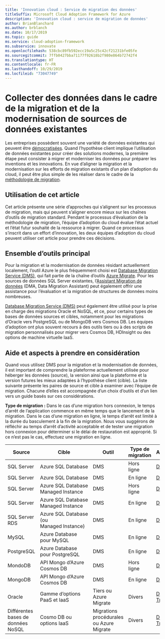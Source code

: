 ```yaml
---
title: 'Innovation cloud : Service de migration des données'
titleSuffix: Microsoft Cloud Adoption Framework for Azure
description: 'Innovation cloud : service de migration de données'
author: BrianBlanchard
ms.author: brblanch
ms.date: 10/17/2019
ms.topic: guide
ms.service: cloud-adoption-framework
ms.subservice: innovate
ms.openlocfilehash: 538cbc89fb592ecc19a5c25c42cf21231bfe05fe
ms.sourcegitcommit: 7ffb0427bba71177f92618b2f980e864b72742f4
ms.translationtype: HT
ms.contentlocale: fr-FR
ms.lasthandoff: 10/29/2019
ms.locfileid: "73047749"
---
```

# <a name="collect-data-through-the-migration-and-modernization-of-existing-data-sources"></a>Collecter des données dans le cadre de la migration et de la modernisation de sources de données existantes

Les entreprises possèdent souvent une variété de données existantes qui peuvent être [démocratisées](../considerations/data.md). Quand l’hypothèse client implique l’utilisation de données existantes pour créer des solutions modernes, la première étape peut consister à migrer et moderniser les données pour préparer les inventions et les innovations. En vue d’aligner la migration et la modernisation sur les efforts de migration existants d’un plan d’adoption du cloud, il peut être plus simple de les réaliser dans le cadre de la [méthodologie de migration](../../migrate/index.md).

## <a name="use-of-this-article"></a>Utilisation de cet article

Cet article présente une série d’approches qui s’alignent sur les processus de migration, mais qui peuvent s’aligner encore mieux sur les chaînes d’outils de migration standard. Pendant le processus d’évaluation de la méthodologie de migration, l’équipe d’adoption du cloud évalue l’état actuel et l’état futur souhaité de la ressource à migrer. Quand ce processus s’inscrit dans un effort d’innovation, les deux équipes d’adoption du cloud peuvent utiliser cet article pour prendre ces décisions.

## <a name="primary-toolset"></a>Ensemble d’outils principal

Pour la migration et la modernisation de données résidant actuellement localement, l’outil Azure le plus fréquemment choisi est [Database Migration Service (DMS)](https://docs.microsoft.com/azure/dms), qui fait partie de la chaîne d’outils [Azure Migrate](https://docs.microsoft.com/azure/migrate/migrate-services-overview). Pour les sources de données SQL Server existantes, l’[Assistant Migration de données](https://docs.microsoft.com/sql/dma/dma-overview) (DMA, Data Migration Assistant) peut également offrir une assistance pour l’évaluation et la migration de structures de données moins nombreuses.

[Database Migration Service (DMS)](https://docs.microsoft.com/azure/dms) peut également être utilisé pour la prise en charge des migrations Oracle et NoSQL, et ce, pour certains types de bases de données sources et cibles, notamment pour les migrations d’Oracle vers PostgreSQL ou de MongoDB vers Cosmos DB. Les équipes d’adoption ont plus souvent recours à des outils tiers ou à des scripts de migration personnalisés pour migrer vers Cosmos DB, HDInsight ou des options de machine virtuelle IaaS.

## <a name="considerations-and-guidance"></a>Aide et aspects à prendre en considération

Quand vous utilisez DMS pour la migration et la modernisation de données, il est important de comprendre la plateforme actuellement utilisée pour héberger les données (source), la version ainsi que la plateforme et la version futures les mieux adaptées à l’hypothèse client (cible). La liste suivante présente les paires de source et cible à examiner avec l’équipe de migration. Chacune d’elles est accompagnée d’un choix d’outils et d’un lien vers un guide basés sur ces considérations.

**Type de migration :** Dans le cas d’une migration hors connexion, le temps d’arrêt de l’application commence en même temps que le lancement de la migration. Dans le cas d’une migration en ligne, le temps d’arrêt est limité à la durée du basculement à la fin de la migration. Nous vous suggérons de réfléchir au temps d’arrêt d’activité acceptable et de tester une migration hors connexion pour déterminer si le délai de restauration est approprié. Si ce n’est pas le cas, effectuez une migration en ligne.

|Source  |Cible  |Outil  |Type de migration  |Assistance  |
|---------|---------|---------|---------|---------|
|SQL Server|Azure SQL Database|DMS|Hors ligne|[Didacticiel](https://docs.microsoft.com/azure/dms/tutorial-sql-server-to-azure-sql)|
|SQL Server|Azure SQL Database|DMS|En ligne|[Didacticiel](https://docs.microsoft.com/azure/dms/tutorial-sql-server-azure-sql-online)|
|SQL Server|Azure SQL Database Managed Instance|DMS|Hors ligne|[Didacticiel](https://docs.microsoft.com/azure/dms/tutorial-sql-server-to-managed-instance)|
|SQL Server|Azure SQL Database Managed Instance|DMS|En ligne|[Didacticiel](https://docs.microsoft.com/azure/dms/tutorial-sql-server-managed-instance-online)|
|SQL Server RDS|Azure SQL Database (ou Managed Instance)|DMS|En ligne|[Didacticiel](https://docs.microsoft.com/azure/dms/tutorial-rds-sql-server-azure-sql-and-managed-instance-online)|
|MySQL|Azure Database pour MySQL|DMS|En ligne|[Didacticiel](https://docs.microsoft.com/azure/dms/tutorial-mysql-azure-mysql-online)|
|PostgreSQL|Azure Database pour PostgreSQL|DMS|En ligne|[Didacticiel](https://docs.microsoft.com/azure/dms/tutorial-postgresql-azure-postgresql-online)|
|MondoDB|API Mongo d’Azure Cosmos DB|DMS|Hors ligne|[Didacticiel](https://docs.microsoft.com/azure/dms/tutorial-mongodb-cosmos-db)|
|MongoDB|API Mongo d’Azure Cosmos DB|DMS|En ligne|[Didacticiel](https://docs.microsoft.com/azure/dms/tutorial-mongodb-cosmos-db-online)|
|Oracle|Gamme d’options PaaS et IaaS|Tiers ou Azure Migrate|Divers|[Decision Tree](../../migrate/expanded-scope/data-oracle-migration.md)|
|Différentes bases de données NoSQL|Cosmo DB ou options IaaS|Migrations procédurales ou Azure Migrate|Divers|[Decision Tree](../../migrate/expanded-scope/data-no-sql-migration.md)|
